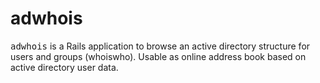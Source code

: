 # adwhois
<tt>adwhois</tt> is a Rails application to browse an active directory structure for users and groups (whoiswho). 
Usable as online address book based on active directory user data.
